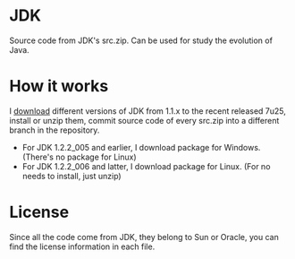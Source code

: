 JDK
===

Source code from JDK's src.zip. Can be used for study the evolution of Java.

# How it works

I [download](http://www.oracle.com/technetwork/java/javase/downloads/index.html) different versions of JDK from 1.1.x to the recent released 7u25, install or unzip them, commit source code of every src.zip into a different branch in the repository.

* For JDK 1.2.2_005 and earlier, I download package for Windows. (There's no package for Linux)
* For JDK 1.2.2_006 and latter, I download package for Linux. (For no needs to install, just unzip)

# License

Since all the code come from JDK, they belong to Sun or Oracle, you can find the license information in each file. 
